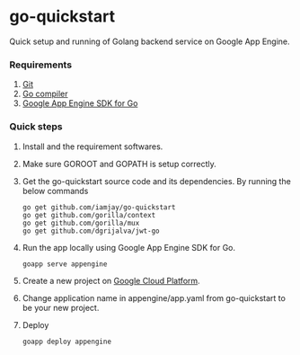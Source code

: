# go-quickstart
Quick setup and running of Golang backend service on Google App Engine.

### Requirements
1. [Git](https://git-scm.com/)
2. [Go compiler](https://golang.org/dl/)
3. [Google App Engine SDK for Go](https://cloud.google.com/appengine/downloads)

### Quick steps
1. Install and the requirement softwares.
2. Make sure GOROOT and GOPATH is setup correctly.
3. Get the go-quickstart source code and its dependencies. By running the below commands

    ```
    go get github.com/iamjay/go-quickstart
    go get github.com/gorilla/context
    go get github.com/gorilla/mux
    go get github.com/dgrijalva/jwt-go
    ```
4. Run the app locally using Google App Engine SDK for Go.

    ```
    goapp serve appengine
    ```
5. Create a new project on [Google Cloud Platform](https://console.developers.google.com).
6. Change application name in appengine/app.yaml from go-quickstart to be your new project.
7. Deploy

    ```
    goapp deploy appengine
    ```
